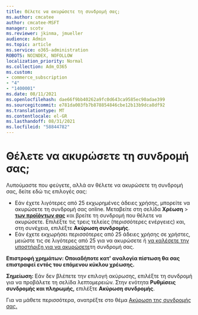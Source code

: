 ```yaml
---
title: Θέλετε να ακυρώσετε τη συνδρομή σας;
ms.author: cmcatee
author: cmcatee-MSFT
manager: scotv
ms.reviewer: jkinma, jmueller
audience: Admin
ms.topic: article
ms.service: o365-administration
ROBOTS: NOINDEX, NOFOLLOW
localization_priority: Normal
ms.collection: Adm_O365
ms.custom:
- commerce_subscription
- "4"
- "1400001"
ms.date: 08/11/2021
ms.openlocfilehash: dae66f9bb40262a9fc0d643ca9585ec90adae399
ms.sourcegitcommit: e781da003fb7b878854846cbe12b13b9dca8df92
ms.translationtype: MT
ms.contentlocale: el-GR
ms.lasthandoff: 08/31/2021
ms.locfileid: "58844782"
---
```

# <a name="canceling-your-subscription"></a>Θέλετε να ακυρώσετε τη συνδρομή σας;

Λυπούμαστε που φεύγετε, αλλά αν θέλετε να ακυρώσετε τη συνδρομή σας, δείτε εδώ τις επιλογές σας:
  
- Εάν έχετε λιγότερες από 25 εκχωρημένες άδειες χρήσης, μπορείτε να ακυρώσετε τη συνδρομή σας online. Μεταβείτε στη σελίδα **Χρέωση** \> **[των προϊόντων σας](https://go.microsoft.com/fwlink/p/?linkid=842054)** και βρείτε τη συνδρομή που θέλετε να ακυρώσετε. Επιλέξτε τις τρεις τελείες (περισσότερες ενέργειες) και, στη συνέχεια, επιλέξτε **Ακύρωση συνδρομής**.
- Εάν έχετε εκχωρήσει περισσότερες από 25 άδειες χρήσης σε χρήστες, μειώστε τις σε λιγότερες από 25 για να ακυρώσετε ή [να καλέσετε την υποστήριξη για να ακυρώσετε](https://docs.microsoft.com/microsoft-365/business-video/get-help-support)τη συνδρομή σας.
  
**Επιστροφή χρημάτων: Οποιαδήποτε κατ' αναλογία πίστωση θα σας επιστραφεί εντός του επόμενου κύκλου χρέωσης.**

**Σημείωση:** Εάν δεν βλέπετε την επιλογή ακύρωσης, επιλέξτε τη συνδρομή για να προβάλετε τη σελίδα λεπτομερειών. Στην ενότητα **Ρυθμίσεις συνδρομής και πληρωμής,** επιλέξτε **Ακύρωση συνδρομής**.

Για να μάθετε περισσότερα, ανατρέξτε στο θέμα [Ακύρωση της συνδρομής σας.](https://docs.microsoft.com/microsoft-365/commerce/subscriptions/cancel-your-subscription)
